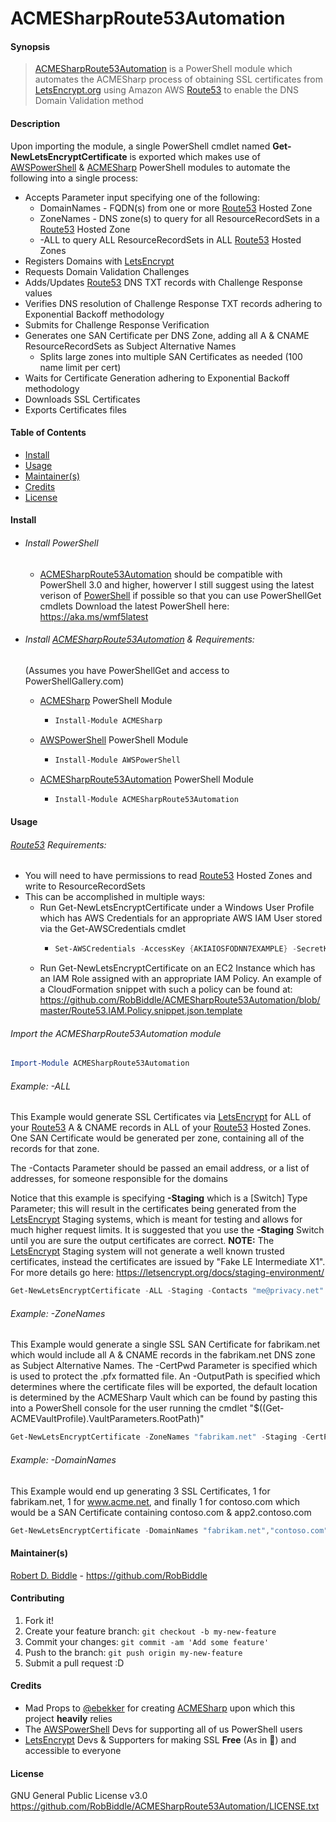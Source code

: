 # ACMESharpRoute53Automation
#### Synopsis
>[ACMESharpRoute53Automation](https://github.com/RobBiddle/ACMESharpRoute53Automation) is a PowerShell module which automates the ACMESharp process of obtaining SSL certificates from [LetsEncrypt.org](https://letsencrypt.org) using Amazon AWS [Route53](https://aws.amazon.com/route53/) to enable the DNS Domain Validation method
#### Description
Upon importing the module, a single PowerShell cmdlet named **Get-NewLetsEncryptCertificate** is exported which makes use of [AWSPowerShell](https://www.powershellgallery.com/packages/AWSPowerShell) & [ACMESharp](https://github.com/ebekker/ACMESharp) 
PowerShell modules to automate the following into a single process:
- Accepts Parameter input specifying one of the following:
  - DomainNames - FQDN(s) from one or more [Route53](https://aws.amazon.com/route53/) Hosted Zone
  - ZoneNames - DNS zone(s) to query for all ResourceRecordSets in a [Route53](https://aws.amazon.com/route53/) Hosted Zone
  - \-ALL to query ALL ResourceRecordSets in ALL [Route53](https://aws.amazon.com/route53/) Hosted Zones 
- Registers Domains with [LetsEncrypt](https://letsencrypt.org)
- Requests Domain Validation Challenges
- Adds/Updates [Route53](https://aws.amazon.com/route53/) DNS TXT records with Challenge Response values
- Verifies DNS resolution of Challenge Response TXT records adhering to Exponential Backoff methodology
- Submits for Challenge Response Verification
- Generates one SAN Certificate per DNS Zone, adding all A & CNAME ResourceRecordSets as Subject Alternative Names
  - Splits large zones into multiple SAN Certificates as needed (100 name limit per cert)
- Waits for Certificate Generation adhering to Exponential Backoff methodology
- Downloads SSL Certificates
- Exports Certificates files

#### Table of Contents
- [Install](/#Install)
- [Usage](/#Install)
- [Maintainer\(s\)](/#Maintainer\(s\))
- [Credits](Credits)
- [License](License)

#### Install
- ###### Install PowerShell
  - [ACMESharpRoute53Automation](https://github.com/RobBiddle/ACMESharpRoute53Automation) should be compatible with PowerShell 3.0 and higher, howerver I still suggest using the latest verison of [PowerShell](https://aka.ms/wmf5latest) if possible so that you can use PowerShellGet cmdlets
  Download the latest PowerShell here: https://aka.ms/wmf5latest

- ###### Install [ACMESharpRoute53Automation](https://github.com/RobBiddle/ACMESharpRoute53Automation) & Requirements:
  (Assumes you have PowerShellGet and access to PowerShellGallery.com)
  - [ACMESharp](https://github.com/ebekker/ACMESharp) PowerShell Module
    - ```PowerShell
      Install-Module ACMESharp
      ```
  - [AWSPowerShell](https://www.powershellgallery.com/packages/AWSPowerShell) PowerShell Module
    - ```PowerShell
      Install-Module AWSPowerShell
      ```
  - [ACMESharpRoute53Automation](https://github.com/RobBiddle/ACMESharpRoute53Automation) PowerShell Module
    - ```PowerShell
      Install-Module ACMESharpRoute53Automation
      ```

#### Usage
###### [Route53](https://aws.amazon.com/route53/) Requirements:
  - You will need to have permissions to read [Route53](https://aws.amazon.com/route53/) Hosted Zones and write to ResourceRecordSets
  - This can be accomplished in multiple ways:
    - Run Get-NewLetsEncryptCertificate under a Windows User Profile which has AWS Credentials for an appropriate AWS IAM User stored via the Get-AWSCredentials cmdlet
      - ```PowerShell
        Set-AWSCredentials -AccessKey {AKIAIOSFODNN7EXAMPLE} -SecretKey {wJalrXUtnFEMI/K7MDENG/bPxRfiCYEXAMPLEKEY} -StoreAs {MyProfileName}
        ```
    - Run Get-NewLetsEncryptCertificate on an EC2 Instance which has an IAM Role assigned with an appropriate IAM Policy.  An example of a CloudFormation snippet with such a policy can be found at: https://github.com/RobBiddle/ACMESharpRoute53Automation/blob/master/Route53.IAM.Policy.snippet.json.template

###### Import the ACMESharpRoute53Automation module
```PowerShell
Import-Module ACMESharpRoute53Automation
```

###### Example: -ALL
This Example would generate SSL Certificates via [LetsEncrypt](https://letsencrypt.org) for ALL of your [Route53](https://aws.amazon.com/route53/) A & CNAME records in ALL of your [Route53](https://aws.amazon.com/route53/) Hosted Zones. One SAN Certificate would be generated per zone, containing all of the records for that zone.

The -Contacts Parameter should be passed an email address, or a list of addresses, for someone responsible for the domains 

Notice that this example is specifying **-Staging** which is a [Switch] Type Parameter; this will result in the certificates being generated from the [LetsEncrypt](https://letsencrypt.org) Staging systems, which is meant for testing and allows for much higher request limits.  It is suggested that you use the **-Staging** Switch until you are sure the output certificates are correct.  **NOTE:** The [LetsEncrypt](https://letsencrypt.org) Staging system will not generate a well known trusted certificates, instead the certificates are issued by "Fake LE Intermediate X1".  For more details go here: https://letsencrypt.org/docs/staging-environment/
```PowerShell
Get-NewLetsEncryptCertificate -ALL -Staging -Contacts "me@privacy.net"
```

###### Example: -ZoneNames
This Example would generate a single SSL SAN Certificate for fabrikam.net which would include all A & CNAME records in the fabrikam.net DNS zone as Subject Alternative Names.  The -CertPwd Parameter is specified which is used to protect the .pfx formatted file.  An -OutputPath is specified which determines where the certificate files will be exported, the default location is determined by the ACMESharp Vault which can be found by pasting this into a PowerShell console for the user running the cmdlet "$((Get-ACMEVaultProfile).VaultParameters.RootPath)"
```PowerShell
Get-NewLetsEncryptCertificate -ZoneNames "fabrikam.net" -Staging -CertPwd "test123" -Contacts "me@privacy.net" -OutputPath c:\temp\
```

###### Example: -DomainNames
This Example would end up generating 3 SSL Certificates, 1 for fabrikam.net, 1 for www.acme.net, and finally 1 for contoso.com which would be a SAN Certificate containing contoso.com & app2.contoso.com  
```PowerShell
Get-NewLetsEncryptCertificate -DomainNames "fabrikam.net","contoso.com","www.acme.net","app2.contoso.com" -Contacts "me@privacy.net"
```

#### Maintainer(s)
[Robert D. Biddle](https://github.com/RobBiddle) - https://github.com/RobBiddle

#### Contributing

1. Fork it!
2. Create your feature branch: `git checkout -b my-new-feature`
3. Commit your changes: `git commit -am 'Add some feature'`
4. Push to the branch: `git push origin my-new-feature`
5. Submit a pull request :D

#### Credits
- Mad Props to [@ebekker](https://github.com/ebekker) for creating [ACMESharp](https://github.com/ebekker/ACMESharp) upon which this project **heavily** relies
- The [AWSPowerShell](https://www.powershellgallery.com/packages/AWSPowerShell) Devs for supporting all of us PowerShell users
- [LetsEncrypt](https://letsencrypt.org) Devs & Supporters for making SSL **Free** (As in :beer:) and accessible to everyone

#### License

GNU General Public License v3.0
https://github.com/RobBiddle/ACMESharpRoute53Automation/LICENSE.txt